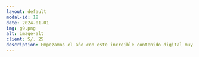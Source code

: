 ```yaml
---
layout: default
modal-id: 18
date: 2024-01-01
img: g9.png
alt: image-alt
client: S/. 25
description: Empezamos el año con este increible contenido digital muy completo de Chancadora Giratoria. ppts, sesiones grabadas, manuales, videos adicionales y mas... 
---
```

